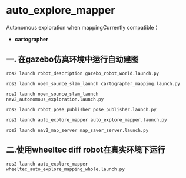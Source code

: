# auto_explore_mapper

Autonomous exploration when mappingCurrently compatible：

- **cartographer**

## 一. 在gazebo仿真环境中运行自动建图

```bashrc
ros2 launch robot_description gazebo_robot_world.launch.py 

ros2 launch open_source_slam_launch cartographer_mapping.launch.py 

ros2 launch open_source_slam_launch nav2_autonomous_exploration.launch.py 

ros2 launch robot_pose_publisher pose_publisher.launch.py 

ros2 launch auto_explore_mapper auto_explore_mapper.launch.py

ros2 launch nav2_map_server map_saver_server.launch.py
```

## 二.使用wheeltec diff robot在真实环境下运行

```bashrc
ros2 launch auto_explore_mapper wheeltec_auto_explore_mapping_whole.launch.py
```
